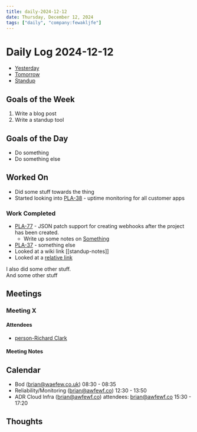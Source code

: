 ```yaml
---
title: daily-2024-12-12
date: Thursday, December 12, 2024
tags: ["daily", "company:fewakljfe"]
---
```


# Daily Log 2024-12-12

* [Yesterday](2024-12-11)
* [Tomorrow](2024-12-13)
* [Standup](../standup/2024-12-12)


## Goals of the Week

1. Write a blog post
2. Write a standup tool
  
## Goals of the Day

* Do something
* Do something else

## Worked On

* Did some stuff towards the thing
* Started looking into [PLA-38](https://linear.app/fewakljfe/issue/PLA-38) - uptime monitoring for all customer apps

### Work Completed

* [PLA-77](https://linear.app/fewakljfe/issue/PLA-77) - JSON patch support for creating webhooks after the project has been created.
    * Write up some notes on [Something](https://www.notion.so/fewakljfe/something)
* [PLA-37](https://linear.app/fewakljfe/issue/PLA-37) - something else
* Looked at a wiki link [[standup-notes]]
* Looked at a [relative link](../standup/2024-12-12.md)

  
I also did some other stuff.  
And some other stuff

## Meetings

### Meeting X

#### Attendees

* [person-Richard Clark](../person/richard-clark)


#### Meeting Notes


## Calendar

* Bod (brian@waefew.co.uk)
    08:30 - 08:35
* Reliability/Monitoring (brian@awfewf.co)
    12:30 - 13:50
* ADR Cloud Infra (brian@awfewf.co)
    attendees: brian@awfewf.co
    15:30 - 17:20

## Thoughts
